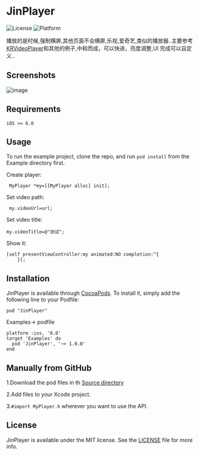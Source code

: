 
JinPlayer
====================
![License](https://img.shields.io/cocoapods/l/TWPhotoPicker.svg)
![Platform](https://img.shields.io/cocoapods/p/TWPhotoPicker.svg)

播放的是时候,强制横屏,其他页面不会横屏,乐视,爱奇艺,类似的播放器..主要参考[KRVideoPlayer](https://github.com/36Kr-Mobile/KRVideoPlayer)和其他的例子,中和而成，可以快进，亮度调整,UI 完成可以自定义..

## Screenshots
![image](https://cloud.githubusercontent.com/assets/3974508/12646311/2c08ed6c-c60a-11e5-9f72-9336f075925f.jpg)
   
## Requirements

`iOS >= 6.0`

## Usage

To run the example project, clone the repo, and run `pod install` from the Example directory first.

Create player:

```
 MyPlayer *my=[[MyPlayer alloc] init];
```

Set video path:

```
 my.videoUrl=url;
```

Set video title:

```
my.videoTitle=@"测试";
```

Show it:

```
[self presentViewController:my animated:NO completion:^{
    }];
```

## Installation

JinPlayer is available through [CocoaPods](http://cocoapods.org). To install
it, simply add the following line to your Podfile:

```
pod "JinPlayer"
```
Examples-> podfile
```
platform :ios, '8.0'
target 'Examples' do
  pod 'JinPlayer', '~> 1.0.0'
end
```

## Manually from GitHub

1.Download the pod files in th [Source directory](https://github.com/wangjinwei0806/JinPlayer/tree/master/Pod)

2.Add files to your Xcode project.

3.`#import MyPlayer.h` wherever you want to use the API.

## License

JinPlayer is available under the MIT license. See the [LICENSE](https://github.com/wangjinwei0806/JinPlayer/blob/master/LICENSE) file for more info.   
